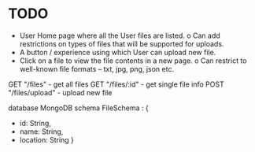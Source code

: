 # TODO

-   User Home page where all the User files are listed.
    o Can add restrictions on types of files that will be supported for uploads.
-   A button / experience using which User can upload new file.
-   Click on a file to view the file contents in a new page.
    o Can restrict to well-known file formats – txt, jpg, png, json etc.

GET "/files" - get all files
GET "/files/:id" - get single file info
POST "/files/upload" - upload new file

database MongoDB schema
FileSchema : {

-   id: String,
-   name: String,
-   location: String
    }
